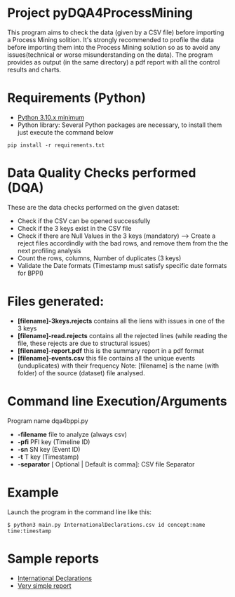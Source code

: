 # Project pyDQA4ProcessMining
This program aims to check the data (given by a CSV file) before importing a Process Mining solition. It's strongly recommended to profile the data before importing them into the Process Mining solution so as to avoid any issues(technical or worse misunderstanding on the data). 
The program provides as output (in the same directory) a pdf report with all the control results and charts.
# Requirements (Python)
* [Python 3.10.x minimum](https://www.python.org/downloads/release/python-3100)
* Python library: Several Python packages are necessary, to install them just execute the command below
```
pip install -r requirements.txt
```
# Data Quality Checks performed (DQA)
These are the data checks performed on the given dataset:
  * Check if the CSV can be opened successfully
  * Check if the 3 keys exist in the CSV file
  * Check if there are Null Values in the 3 keys (mandatory) --> Create a reject files accordindly with the bad rows, and remove them from the the next profiling analysis
  * Count the rows, columns, Number of duplicates (3 keys)
  * Validate the Date formats (Timestamp must satisfy specific date formats for BPPI)
# Files generated:
  * **[filename]-3keys.rejects** contains all the liens with issues in one of the 3 keys
  * **[filename]-read.rejects** contains all the rejected lines (while reading the file, these rejects are due to structural issues)
  * **[filename]-report.pdf** this is the summary report in a pdf format
  * **[filename]-events.csv** this file contains all the unique events (unduplicates) with their frequency
Note: [filename] is the name (with folder) of the source (dataset) file analysed.
# Command line Execution/Arguments
Program name dqa4bppi.py  
* **-filename** file to analyze (always csv)
* **-pfi** PFI key (Timeline ID)
* **-sn** SN key (Event ID)
* **-t** T key (Timestamp)
* **-separator** [ Optional | Default is comma]: CSV file Separator
# Example
Launch the program in the command line like this:
```
$ python3 main.py InternationalDeclarations.csv id concept:name time:timestamp
```
# Sample reports
* [International Declarations](https://github.com/datacorner/pyDQA4ProcessMining/tree/main/samples/InternationalDeclarations-report.pdf)
* [Very simple report](https://github.com/datacorner/pyDQA4ProcessMining/tree/main/samples/data-report.pdf)

